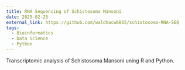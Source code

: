 ```yaml
---
title: RNA Sequencing of Schistosoma Mansoni
date: 2025-02-25
external_link: https://github.com/waldhacw6865/schistosoma-RNA-SEQ
tags:
  - Bioinformatics
  - Data Science
  - Python
---
```


Transcriptomic analysis of Schistosoma Mansoni uning R and Python.

<!--more-->
